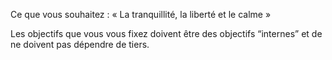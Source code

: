Ce que vous souhaitez : « La tranquillité, la liberté et le calme »

Les objectifs que vous vous fixez doivent être des objectifs “internes” et de ne doivent pas dépendre de tiers.